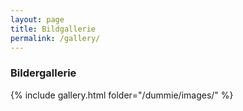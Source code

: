 ```yaml
---
layout: page
title: Bildgallerie
permalink: /gallery/
---
```


### Bildergallerie

{% include gallery.html folder="/dummie/images/" %}
